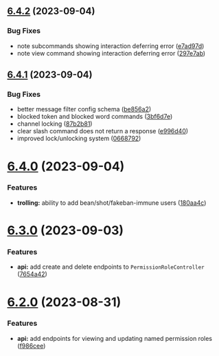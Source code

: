 ## [6.4.2](https://github.com/onesoft-sudo/sudobot/compare/v6.4.1...v6.4.2) (2023-09-04)


### Bug Fixes

* note subcommands showing interaction deferring error ([e7ad97d](https://github.com/onesoft-sudo/sudobot/commit/e7ad97d525311c7daf6c8de258f4fc1ef189363a))
* note view command showing interaction deferring error ([297e7ab](https://github.com/onesoft-sudo/sudobot/commit/297e7abda552f0dd66b7c50012bee06766bce1c5))



## [6.4.1](https://github.com/onesoft-sudo/sudobot/compare/v6.4.0...v6.4.1) (2023-09-04)


### Bug Fixes

* better message filter config schema ([be856a2](https://github.com/onesoft-sudo/sudobot/commit/be856a2287d975e7748b55303a9b0b592c7742d1))
* blocked token and blocked word commands ([3bf6d7e](https://github.com/onesoft-sudo/sudobot/commit/3bf6d7e02b09e025dd756cb550b2846fe1ed4483))
* channel locking ([87b2b81](https://github.com/onesoft-sudo/sudobot/commit/87b2b8160872530328bbb6c76adb1e3a11ab367b))
* clear slash command does not return a response ([e996d40](https://github.com/onesoft-sudo/sudobot/commit/e996d40eae9ecd54b46cbd555b5ad1cbf1c52abc))
* improved lock/unlocking system ([0668792](https://github.com/onesoft-sudo/sudobot/commit/0668792c9e147e7fcd08ce7c3533b66b04ba03ce))



# [6.4.0](https://github.com/onesoft-sudo/sudobot/compare/v6.3.0...v6.4.0) (2023-09-04)


### Features

* **trolling:** ability to add bean/shot/fakeban-immune users ([180aa4c](https://github.com/onesoft-sudo/sudobot/commit/180aa4cb628f3b9e44f4e2ab94e5c57849bbd27c))



# [6.3.0](https://github.com/onesoft-sudo/sudobot/compare/v6.2.0...v6.3.0) (2023-09-03)


### Features

* **api:** add create and delete endpoints to `PermissionRoleController` ([7654a42](https://github.com/onesoft-sudo/sudobot/commit/7654a4215108332ae7e1ed78b30e204c3f2c51bf))



# [6.2.0](https://github.com/onesoft-sudo/sudobot/compare/v6.1.2...v6.2.0) (2023-08-31)


### Features

* **api:** add endpoints for viewing and updating named permission roles ([f986cee](https://github.com/onesoft-sudo/sudobot/commit/f986cee8786c63e301e73e14df9e8892520d90e1))



